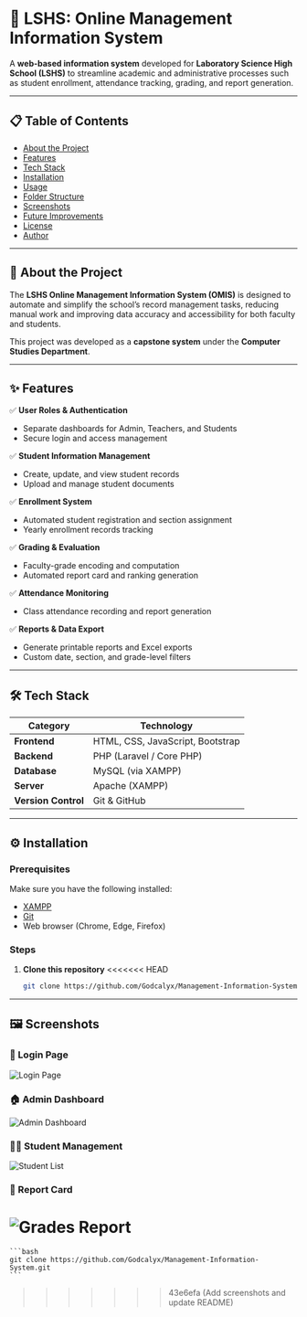 # 🏫 LSHS: Online Management Information System

A **web-based information system** developed for **Laboratory Science High School (LSHS)** to streamline academic and administrative processes such as student enrollment, attendance tracking, grading, and report generation.

---

## 📋 Table of Contents

-   [About the Project](#-about-the-project)
-   [Features](#-features)
-   [Tech Stack](#-tech-stack)
-   [Installation](#-installation)
-   [Usage](#-usage)
-   [Folder Structure](#-folder-structure)
-   [Screenshots](#-screenshots)
-   [Future Improvements](#-future-improvements)
-   [License](#-license)
-   [Author](#-author)

---

## 🧩 About the Project

The **LSHS Online Management Information System (OMIS)** is designed to automate and simplify the school’s record management tasks, reducing manual work and improving data accuracy and accessibility for both faculty and students.

This project was developed as a **capstone system** under the **Computer Studies Department**.

---

## ✨ Features

✅ **User Roles & Authentication**

-   Separate dashboards for Admin, Teachers, and Students
-   Secure login and access management

✅ **Student Information Management**

-   Create, update, and view student records
-   Upload and manage student documents

✅ **Enrollment System**

-   Automated student registration and section assignment
-   Yearly enrollment records tracking

✅ **Grading & Evaluation**

-   Faculty-grade encoding and computation
-   Automated report card and ranking generation

✅ **Attendance Monitoring**

-   Class attendance recording and report generation

✅ **Reports & Data Export**

-   Generate printable reports and Excel exports
-   Custom date, section, and grade-level filters

---

## 🛠️ Tech Stack

| Category            | Technology                       |
| ------------------- | -------------------------------- |
| **Frontend**        | HTML, CSS, JavaScript, Bootstrap |
| **Backend**         | PHP (Laravel / Core PHP)         |
| **Database**        | MySQL (via XAMPP)                |
| **Server**          | Apache (XAMPP)                   |
| **Version Control** | Git & GitHub                     |

---

## ⚙️ Installation

### Prerequisites

Make sure you have the following installed:

-   [XAMPP](https://www.apachefriends.org/download.html)
-   [Git](https://git-scm.com/downloads)
-   Web browser (Chrome, Edge, Firefox)

### Steps

1. **Clone this repository**
<<<<<<< HEAD
   ```bash
   git clone https://github.com/Godcalyx/Management-Information-System.git

---

## 🖼️ Screenshots

### 🔐 Login Page
![Login Page](screenshots/Admin_Login.png)

### 🏠 Admin Dashboard
![Admin Dashboard](screenshots/Admin_Dashboard.png)

### 👩‍🎓 Student Management
![Student List](screenshots/Student_List.png)

### 🧾 Report Card
![Grades Report](screenshots/Report_Card.png)
=======
    ```bash
    git clone https://github.com/Godcalyx/Management-Information-System.git
    ```
>>>>>>> 43e6efa (Add screenshots and update README)
